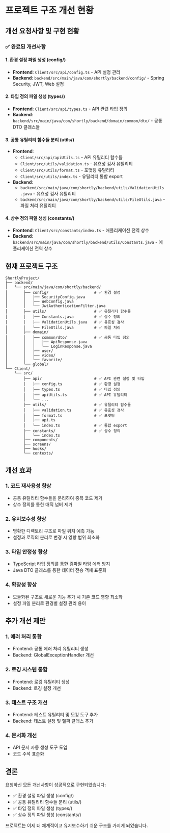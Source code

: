 # 프로젝트 구조 개선 현황

## 개선 요청사항 및 구현 현황

### ✅ 완료된 개선사항

#### 1. 환경 설정 파일 생성 (config/)
- **Frontend**: `Client/src/api/config.ts` - API 설정 관리
- **Backend**: `backend/src/main/java/com/shortly/backend/config/` - Spring Security, JWT, Web 설정

#### 2. 타입 정의 파일 생성 (types/)
- **Frontend**: `Client/src/api/types.ts` - API 관련 타입 정의
- **Backend**: `backend/src/main/java/com/shortly/backend/domain/common/dto/` - 공통 DTO 클래스들

#### 3. 공통 유틸리티 함수들 분리 (utils/)
- **Frontend**: 
  - `Client/src/api/apiUtils.ts` - API 유틸리티 함수들
  - `Client/src/utils/validation.ts` - 유효성 검사 유틸리티
  - `Client/src/utils/format.ts` - 포맷팅 유틸리티
  - `Client/src/utils/index.ts` - 유틸리티 통합 export
- **Backend**: 
  - `backend/src/main/java/com/shortly/backend/utils/ValidationUtils.java` - 유효성 검사 유틸리티
  - `backend/src/main/java/com/shortly/backend/utils/FileUtils.java` - 파일 처리 유틸리티

#### 4. 상수 정의 파일 생성 (constants/)
- **Frontend**: `Client/src/constants/index.ts` - 애플리케이션 전역 상수
- **Backend**: `backend/src/main/java/com/shortly/backend/utils/Constants.java` - 애플리케이션 전역 상수

## 현재 프로젝트 구조

```
ShortlyProject/
├── backend/
│   └── src/main/java/com/shortly/backend/
│       ├── config/                    # ✅ 환경 설정
│       │   ├── SecurityConfig.java
│       │   ├── WebConfig.java
│       │   └── JwtAuthenticationFilter.java
│       ├── utils/                     # ✅ 유틸리티 함수들
│       │   ├── Constants.java         # ✅ 상수 정의
│       │   ├── ValidationUtils.java   # ✅ 유효성 검사
│       │   └── FileUtils.java         # ✅ 파일 처리
│       ├── domain/
│       │   ├── common/dto/            # ✅ 공통 타입 정의
│       │   │   ├── ApiResponse.java
│       │   │   └── LoginResponse.java
│       │   ├── user/
│       │   ├── video/
│       │   └── favorite/
│       └── global/
└── Client/
    └── src/
        ├── api/                       # ✅ API 관련 설정 및 타입
        │   ├── config.ts              # ✅ 환경 설정
        │   ├── types.ts               # ✅ 타입 정의
        │   ├── apiUtils.ts            # ✅ API 유틸리티
        │   └── ...
        ├── utils/                     # ✅ 유틸리티 함수들
        │   ├── validation.ts          # ✅ 유효성 검사
        │   ├── format.ts              # ✅ 포맷팅
        │   ├── api.ts
        │   └── index.ts               # ✅ 통합 export
        ├── constants/                 # ✅ 상수 정의
        │   └── index.ts
        ├── components/
        ├── screens/
        ├── hooks/
        └── contexts/
```

## 개선 효과

### 1. 코드 재사용성 향상
- 공통 유틸리티 함수들을 분리하여 중복 코드 제거
- 상수 정의를 통한 매직 넘버 제거

### 2. 유지보수성 향상
- 명확한 디렉토리 구조로 파일 위치 예측 가능
- 설정과 로직의 분리로 변경 시 영향 범위 최소화

### 3. 타입 안정성 향상
- TypeScript 타입 정의를 통한 컴파일 타임 에러 방지
- Java DTO 클래스를 통한 데이터 전송 객체 표준화

### 4. 확장성 향상
- 모듈화된 구조로 새로운 기능 추가 시 기존 코드 영향 최소화
- 설정 파일 분리로 환경별 설정 관리 용이

## 추가 개선 제안

### 1. 에러 처리 통합
- Frontend: 공통 에러 처리 유틸리티 생성
- Backend: GlobalExceptionHandler 개선

### 2. 로깅 시스템 통합
- Frontend: 로깅 유틸리티 생성
- Backend: 로깅 설정 개선

### 3. 테스트 구조 개선
- Frontend: 테스트 유틸리티 및 모킹 도구 추가
- Backend: 테스트 설정 및 헬퍼 클래스 추가

### 4. 문서화 개선
- API 문서 자동 생성 도구 도입
- 코드 주석 표준화

## 결론

요청하신 모든 개선사항이 성공적으로 구현되었습니다:
- ✅ 환경 설정 파일 생성 (config/)
- ✅ 공통 유틸리티 함수들 분리 (utils/)
- ✅ 타입 정의 파일 생성 (types/)
- ✅ 상수 정의 파일 생성 (constants/)

프로젝트는 이제 더 체계적이고 유지보수하기 쉬운 구조를 가지게 되었습니다. 
